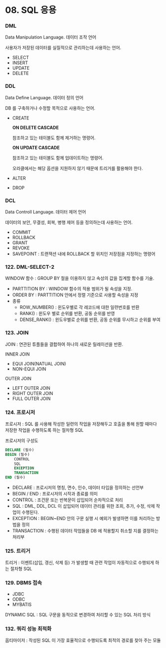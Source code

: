 # 08. SQL 응용

### DML

Data Manipulation Language. 데이터 조작 언어

사용자가 저장된 데이터를 실질적으로 관리하는데 사용하는 언어.

- SELECT
- INSERT
- UPDATE
- DELETE

### DDL

Data Define Language. 데이터 정의 언어

DB 를 구축하거나 수정할 목적으로 사용하는 언어.

- CREATE
    
    
    **ON DELETE CASCADE**
    
    참조하고 있는 테이블도 함께 제거하는 명령어.
    
    **ON UPDATE CASCADE**
    
    참조하고 있는 테이블도 함께 업데이트하는 명령어.
    
    오라클에서는 해당 옵션을 지원하지 않기 때문에 트리거를 활용해야 한다.
    

- ALTER
- DROP

### DCL

Data Controll Language. 데이터 제어 언어

데이터의 보안, 무결성, 회복, 병행 제어 등을 정의하는데 사용하는 언어.

- COMMIT
- ROLLBACK
- GRANT
- REVOKE
- SAVEPOINT : 트랜잭션 내에 ROLLBACK 할 위치인 저장점을 지정하는 명령어

### 122. DML-SELECT-2

WINDOW 함수 : GROUP BY 절을 이용하지 않고 속성의 값을 집계할 함수를 기술.

- PARTTITION BY : WINDOW 함수의 적용 범위가 될 속성을 지정.
- ORDER BY : PARTTITION 안에서 정렬 기준으로 사용할 속성을 지정
- 종류
    - ROW_NUMBER() : 윈도우별로 각 레코드에 대한 일련번호를 반환
    - RANK() : 윈도우 별로 순위를 반환, 공동 순위를 반영
    - DENSE_RANK() : 윈도우별로 순위를 반환, 공동 순위를 무시하고 순위를 부여
    

### 123. JOIN

JOIN : 연관된 튜플들을 결합하여 하나의 새로운 릴레이션을 반환.

INNER JOIN

- EQUI JOIN(NATUAL JOIN)
- NON-EQUI JOIN

OUTER JOIN

- LEFT OUTER JOIN
- RIGHT OUTER JOIN
- FULL OUTER JOIN

### 124. 프로시저

프로시저 : SQL 를 사용해 작성한 일련의 작업을 저장해두고 호출을 통해 원할 때마다 저장한 작업을 수행하도록 하는 절차형 SQL

프로시저의 구성도

```sql
DECLARE (필수)
BEGIN (필수)
	CONTROL
	SQL
	EXCEPTION
	TRANSACTION
END (필수)
```

- DECLARE : 프로시저의 명칭, 면수, 인수, 데이터 타입을 정의하는 선언부
- BEGIN / END : 프로시저의 시작과 종료를 의미
- CONTROL : 조건문 또는 반복문이 삽입되어 순차적으로 처리
- SQL : DML, DDL, DCL 이 삽입되어 데이터 관리를 위한 조회, 추가, 수정, 삭제 작업이 수행된다.
- EXCEPTION : BEGIN~END 안의 구문 실행 시 예외가 발생하면 이를 처리하는 방법을 정의
- TRANSACTION : 수행된 데이터 작업들을 DB 에 적용할지 취소할 지를 결정하는 처리부

### 125. 트리거

트리거 : 이벤트(삽입, 갱신, 삭제 등) 가 발생할 때 관련 작업이 자동적으로 수행되게 하는 절차형 SQL

### 129. DBMS 접속

- JDBC
- ODBC
- MYBATIS

DYNAMIC SQL : SQL 구문을 동적으로 변경하여 처리할 수 있는 SQL 처리 방식

### 132. 쿼리 성능 최적화

옵티마이저 : 작성된 SQL 이 가장 효율적으로 수행되도록 최적의 경로를 찾아 주는 모듈
